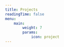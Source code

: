 ```yaml
---
title: Projects
readingTime: false
menu:
    main:
        weight: 7
        params:
            icon: project
---
```

